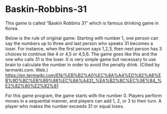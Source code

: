 # Baskin-Robbins-31

This game is called “Baskin Robbins 31” which is famous drinking game in Korea.

Below is the rule of original game:
Starting with number 1, one person can say the numbers up to three and last person who speaks 31 becomes a loser.
For instance, when the first person says 1,2,3, then next person has 3 choices to continue like 4 or 4,5 or 4,5,6. The game goes like this and the one who calls 31 is the loser. It is very simple game but necessary to use brain to calculate the number in order to avoid the penalty drink.
(Citied by termwiki.com. Web.)
https://en.termwiki.com/EN/%EB%B2%A0%EC%8A%A4%ED%82%A8%EB%9D%BC%EB%B9%88%EC%8A%A431_%EA%B2%8C%EC%9E%84_%E2%82%80%E2%82%81

For this game program, the game starts with the number 0. Players perform moves in a sequential manner, and players can add 1, 2, or 3 to their turn. A player who makes the number exceeds 31 or equal loses.
